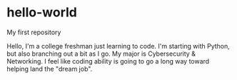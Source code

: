 # hello-world
My first repository

Hello,
I'm a college freshman just learning to code. I'm starting with Python, but also branching out a bit as I go. My major is Cybersecurity & Networking. I feel like coding ability is going to go a long way toward helping land the "dream job".
